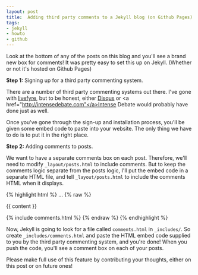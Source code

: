 ```yaml
---
layout: post
title:  Adding third party comments to a Jekyll blog (on Github Pages)
tags: 
- jekyll 
- howto 
- github
---
```


Look at the bottom of any of the posts on this blog and you'll see a
brand new box for comments! It was pretty easy to set this up on Jekyll.
(Whether or not it's hosted on Github Pages)

**Step 1:** Signing up for a third party commenting system.

There are a number of third party commenting systems out there.
I've gone with <a href="http://livefyre.com">livefyre</a>, but
to be honest, either <a href="http://disqus.com">Disqus</a> or
<a href="http://intensedebate.com"</a>Intense Debate</a> would
probably have done just as well.

Once you've gone through the sign-up and installation process, 
you'll be given some embed code to paste into your website.
The only thing we have to do is to put it in the right place.

**Step 2:** Adding comments to posts.

We want to have a separate comments box on each post. Therefore,
we'll need to modify `_layout/posts.html` to include comments.
But to keep the comments logic separate from the posts logic, I'll put
the embed code in a separate HTML file, and tell `_layout/posts.html`
to include the comments HTML when it displays.

{% highlight html %}
...
{% raw %}
<div class="post">{{ content }}</div>

<!-- Comments will go underneath the post -->
{% include comments.html %}
{% endraw %}
{% endhighlight %}

Now, Jekyll is going to look for a file called `comments.html` in 
`_includes/`. So create `_includes/comments.html` and paste the HTML
embed code supplied to you by the third party commenting system,
and you're done! When you push the code, you'll see a comment box
on each of your posts.

Please make full use of this feature by contributing your thoughts,
either on this post or on future ones!
